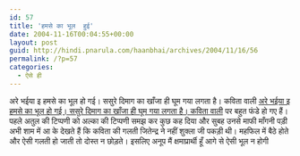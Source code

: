 ```yaml
---
id: 57
title: 'हमसे का भूल  हुई'
date: 2004-11-16T00:04:55+00:00
layout: post
guid: http://hindi.pnarula.com/haanbhai/archives/2004/11/16/56
permalink: /?p=57
categories:
  - ऐसे ही
---
```

अरे भईया   इ हमसे का भूल हो गई। ससुरे दिमाग का खाँजा ही घूम गया लगता है। कविता वाली [अरे भईया   इ हमसे का भूल हो गई। ससुरे दिमाग का खाँजा ही घूम गया लगता है। कविता वाली](http://hindi.pnarula.com/haanbhai/archives/2004/11/14/55) पर बहुत फंडे हो गए हैं। पहले अतुल की टिप्पणी को अल्का की टिप्पणी समझ कर कुछ कह दिया और सुबह उनसे माफी माँगनी पड़ी अभी शाम में आ के देखते हैं कि कविता की गलती जितेन्द्र ने नहीं शुक्ला जी पकड़ी थी। महफिल में बैठे होते और ऐसी गलती हो जाती तो दोस्त न छोड़ते। इसलिए अनूप मैं क्षमाप्रार्थी हूँ आगे से ऐसी भूल न होगी
